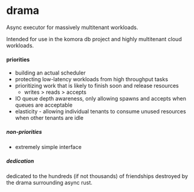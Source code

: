 # drama

Async executor for massively multitenant workloads.

Intended for use in the komora db project and highly multitenant cloud workloads.

#### priorities

* building an actual scheduler
* protecting low-latency workloads from high throughput tasks
* prioritizing work that is likely to finish soon and release resources
  * writes > reads > accepts
* IO queue depth awareness, only allowing spawns and accepts when queues are acceptable
* elasticity - allowing individual tenants to consume unused resources when other tenants are idle

##### non-priorities

* extremely simple interface

##### dedication

dedicated to the hundreds (if not thousands) of friendships destroyed by the drama surrounding async rust.
